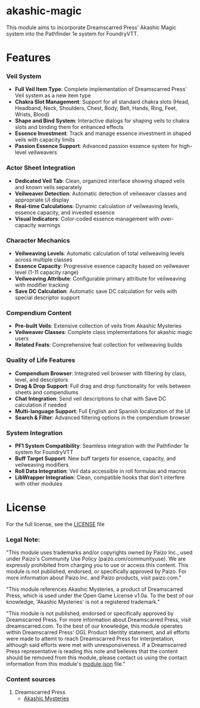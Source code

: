
akashic-magic
=======

This module aims to incorporate Dreamscarred Press' Akashic Magic system into the Pathfinder 1e system for FoundryVTT.

Features
========

### Veil System
- **Full Veil Item Type**: Complete implementation of Dreamscarred Press' Veil system as a new item type
- **Chakra Slot Management**: Support for all standard chakra slots (Head, Headband, Neck, Shoulders, Chest, Body, Belt, Hands, Ring, Feet, Wrists, Blood)
- **Shape and Bind System**: Interactive dialogs for shaping veils to chakra slots and binding them for enhanced effects
- **Essence Investment**: Track and manage essence investment in shaped veils with capacity limits
- **Passion Essence Support**: Advanced passion essence system for high-level veilweavers

### Actor Sheet Integration
- **Dedicated Veil Tab**: Clean, organized interface showing shaped veils and known veils separately
- **Veilweaver Detection**: Automatic detection of veilweaver classes and appropriate UI display
- **Real-time Calculations**: Dynamic calculation of veilweaving levels, essence capacity, and invested essence
- **Visual Indicators**: Color-coded essence management with over-capacity warnings

### Character Mechanics
- **Veilweaving Levels**: Automatic calculation of total veilweaving levels across multiple classes
- **Essence Capacity**: Progressive essence capacity based on veilweaver level (1-11 capacity range)
- **Veilweaving Attribute**: Configurable primary attribute for veilweaving with modifier tracking
- **Save DC Calculation**: Automatic save DC calculation for veils with special descriptor support

### Compendium Content
- **Pre-built Veils**: Extensive collection of veils from Akashic Mysteries
- **Veilweaver Classes**: Complete class implementations for akashic magic users
- **Related Feats**: Comprehensive feat collection for veilweaving builds

### Quality of Life Features
- **Compendium Browser**: Integrated veil browser with filtering by class, level, and descriptors
- **Drag & Drop Support**: Full drag and drop functionality for veils between sheets and compendiums
- **Chat Integration**: Send veil descriptions to chat with Save DC calculation if needed
- **Multi-language Support**: Full English and Spanish localization of the UI
- **Search & Filter**: Advanced filtering options in the compendium browser

### System Integration
- **PF1 System Compatibility**: Seamless integration with the Pathfinder 1e system for FoundryVTT
- **Buff Target Support**: New buff targets for essence, capacity, and veilweaving modifiers
- **Roll Data Integration**: Veil data accessible in roll formulas and macros
- **LibWrapper Integration**: Clean, compatible hooks that don't interfere with other modules



License
=======

For the full license, see the [LICENSE](https://github.com/YastMe/akashic-magic/blob/main/LICENSE) file

### Legal Note:

"This module uses trademarks and/or copyrights owned by Paizo Inc., used under Paizo's Community Use Policy (paizo.com/communityuse). We are expressly prohibited from charging you to use or access this content. This module is not published, endorsed, or specifically approved by Paizo. For more information about Paizo Inc. and Paizo products, visit paizo.com."

"This module references Akashic Mysteries, a product of Dreamscarred Press, which is used under the Open Game License v1.0a. To the best of our knowledge, 'Akashic Mysteries' is not a registered trademark."

"This module is not published, endorsed or specifically approved by Dreamscarred Press. For more information about Dreamscarred Press, visit dreamscarred.com. To the best of our knowledge, this module operates within Dreamscarred Press' OGL Product Identity statement, and all efforts were made to attemt to reach Dreamscarred Press for interpretation, although said efforts were met with unresponsiveness. If a Dreamscarred Press representative is reading this note and believes that the content should be removed from this module, please contact us using the contact information from this module's [module.json](https://github.com/YastMe/pf1-pow/blob/main/module.json) file."

### Content sources

 1.  Dreamscarred Press
	 - [Akashic Mysteries](https://www.drivethrurpg.com/en/product/190611/akashic-mysteries)

